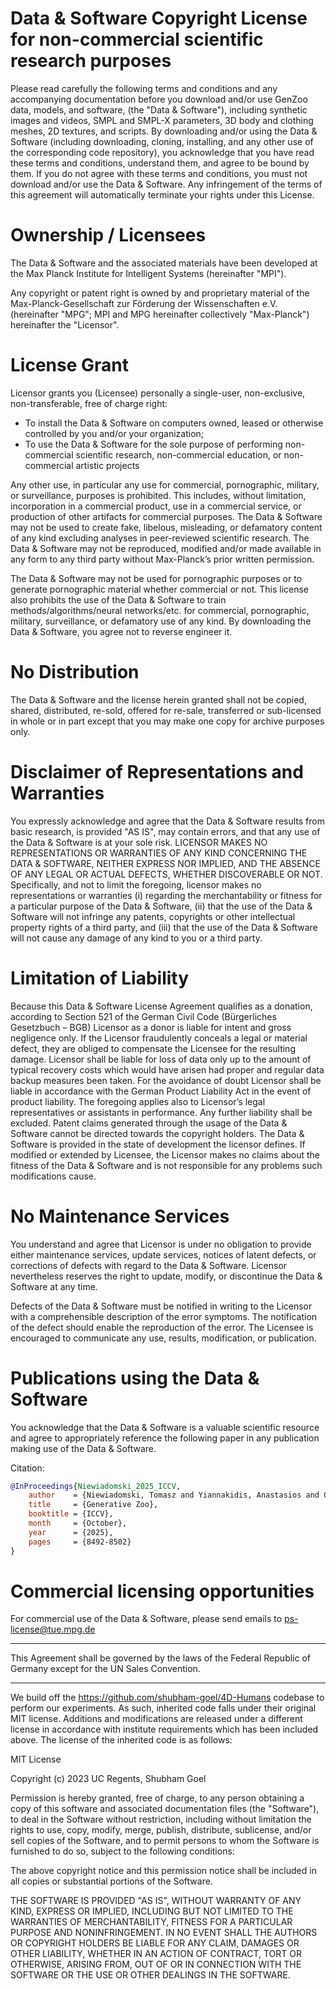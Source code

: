 # Data & Software Copyright License for non-commercial scientific research purposes
Please read carefully the following terms and conditions and any accompanying documentation before you download and/or use GenZoo data, models, and software, (the "Data & Software"), including synthetic images and videos, SMPL and SMPL-X parameters, 3D body and clothing meshes, 2D textures, and scripts. By downloading and/or using the Data & Software (including downloading, cloning, installing, and any other use of the corresponding code repository), you acknowledge that you have read these terms and conditions, understand them, and agree to be bound by them. If you do not agree with these terms and conditions, you must not download and/or use the Data & Software. Any infringement of the terms of this agreement will automatically terminate your rights under this License.

# Ownership / Licensees
The Data & Software and the associated materials have been developed at the Max Planck Institute for Intelligent Systems (hereinafter "MPI").

Any copyright or patent right is owned by and proprietary material of the Max-Planck-Gesellschaft zur Förderung der Wissenschaften e.V. (hereinafter "MPG"; MPI and MPG hereinafter collectively "Max-Planck") hereinafter the "Licensor".

# License Grant
Licensor grants you (Licensee) personally a single-user, non-exclusive, non-transferable, free of charge right:

+ To install the Data & Software on computers owned, leased or otherwise controlled by you and/or your organization;
+ To use the Data & Software for the sole purpose of performing non-commercial scientific research, non-commercial education, or non-commercial artistic projects

Any other use, in particular any use for commercial, pornographic, military, or surveillance, purposes is prohibited. This includes, without limitation, incorporation in a commercial product, use in a commercial service, or production of other artifacts for commercial purposes. The Data & Software may not be used to create fake, libelous, misleading, or defamatory content of any kind excluding analyses in peer-reviewed scientific research. The Data & Software may not be reproduced, modified and/or made available in any form to any third party without Max-Planck’s prior written permission.

The Data & Software may not be used for pornographic purposes or to generate pornographic material whether commercial or not. This license also prohibits the use of the Data & Software to train methods/algorithms/neural networks/etc. for commercial, pornographic, military, surveillance, or defamatory use of any kind. By downloading the Data & Software, you agree not to reverse engineer it.

# No Distribution
The Data & Software and the license herein granted shall not be copied, shared, distributed, re-sold, offered for re-sale, transferred or sub-licensed in whole or in part except that you may make one copy for archive purposes only.

# Disclaimer of Representations and Warranties
You expressly acknowledge and agree that the Data & Software results from basic research, is provided "AS IS", may contain errors, and that any use of the Data & Software is at your sole risk. LICENSOR MAKES NO REPRESENTATIONS OR WARRANTIES OF ANY KIND CONCERNING THE DATA & SOFTWARE, NEITHER EXPRESS NOR IMPLIED, AND THE ABSENCE OF ANY LEGAL OR ACTUAL DEFECTS, WHETHER DISCOVERABLE OR NOT. Specifically, and not to limit the foregoing, licensor makes no representations or warranties (i) regarding the merchantability or fitness for a particular purpose of the Data & Software, (ii) that the use of the Data & Software will not infringe any patents, copyrights or other intellectual property rights of a third party, and (iii) that the use of the Data & Software will not cause any damage of any kind to you or a third party.

# Limitation of Liability
Because this Data & Software License Agreement qualifies as a donation, according to Section 521 of the German Civil Code (Bürgerliches Gesetzbuch – BGB) Licensor as a donor is liable for intent and gross negligence only. If the Licensor fraudulently conceals a legal or material defect, they are obliged to compensate the Licensee for the resulting damage.
Licensor shall be liable for loss of data only up to the amount of typical recovery costs which would have arisen had proper and regular data backup measures been taken. For the avoidance of doubt Licensor shall be liable in accordance with the German Product Liability Act in the event of product liability. The foregoing applies also to Licensor’s legal representatives or assistants in performance. Any further liability shall be excluded.
Patent claims generated through the usage of the Data & Software cannot be directed towards the copyright holders.
The Data & Software is provided in the state of development the licensor defines. If modified or extended by Licensee, the Licensor makes no claims about the fitness of the Data & Software and is not responsible for any problems such modifications cause.

# No Maintenance Services
You understand and agree that Licensor is under no obligation to provide either maintenance services, update services, notices of latent defects, or corrections of defects with regard to the Data & Software. Licensor nevertheless reserves the right to update, modify, or discontinue the Data & Software at any time.

Defects of the Data & Software must be notified in writing to the Licensor with a comprehensible description of the error symptoms. The notification of the defect should enable the reproduction of the error. The Licensee is encouraged to communicate any use, results, modification, or publication.

# Publications using the Data & Software

You acknowledge that the Data & Software is a valuable scientific resource and agree to appropriately reference the following paper in any publication making use of the Data & Software.

Citation:
```bibtex
@InProceedings{Niewiadomski_2025_ICCV,
    author    = {Niewiadomski, Tomasz and Yiannakidis, Anastasios and Cuevas-Velasquez, Hanz and Sanyal, Soubhik and Black, Michael J. and Zuffi, Silvia and Kulits, Peter},
    title     = {Generative Zoo},
    booktitle = {ICCV},
    month     = {October},
    year      = {2025},
    pages     = {8492-8502}
}
```

# Commercial licensing opportunities
For commercial use of the Data & Software, please send emails to ps-license@tue.mpg.de

---

This Agreement shall be governed by the laws of the Federal Republic of Germany except for the UN Sales Convention.

--------------------------------------------------------------------------------

We build off the https://github.com/shubham-goel/4D-Humans codebase to perform our experiments. As such, inherited code falls under their original MIT license. Additions and modifications are released under a different license in accordance with institute requirements which has been included above. The license of the inherited code is as follows:

MIT License

Copyright (c) 2023 UC Regents, Shubham Goel

Permission is hereby granted, free of charge, to any person obtaining a copy
of this software and associated documentation files (the "Software"), to deal
in the Software without restriction, including without limitation the rights
to use, copy, modify, merge, publish, distribute, sublicense, and/or sell
copies of the Software, and to permit persons to whom the Software is
furnished to do so, subject to the following conditions:

The above copyright notice and this permission notice shall be included in all
copies or substantial portions of the Software.

THE SOFTWARE IS PROVIDED "AS IS", WITHOUT WARRANTY OF ANY KIND, EXPRESS OR
IMPLIED, INCLUDING BUT NOT LIMITED TO THE WARRANTIES OF MERCHANTABILITY,
FITNESS FOR A PARTICULAR PURPOSE AND NONINFRINGEMENT. IN NO EVENT SHALL THE
AUTHORS OR COPYRIGHT HOLDERS BE LIABLE FOR ANY CLAIM, DAMAGES OR OTHER
LIABILITY, WHETHER IN AN ACTION OF CONTRACT, TORT OR OTHERWISE, ARISING FROM,
OUT OF OR IN CONNECTION WITH THE SOFTWARE OR THE USE OR OTHER DEALINGS IN THE
SOFTWARE.
